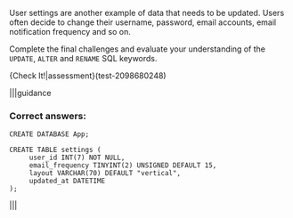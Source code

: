 User settings are another example of data that needs to be updated. Users often decide to change their username, password, email accounts, email notification frequency and so on.

Complete the final challenges and evaluate your understanding of the `UPDATE`, `ALTER` and `RENAME` SQL keywords.

{Check It!|assessment}(test-2098680248)


|||guidance
### Correct answers:

`CREATE DATABASE App;`

```
CREATE TABLE settings (
	 user_id INT(7) NOT NULL,
	 email_frequency TINYINT(2) UNSIGNED DEFAULT 15,
	 layout VARCHAR(70) DEFAULT "vertical",
	 updated_at DATETIME
);
```

|||